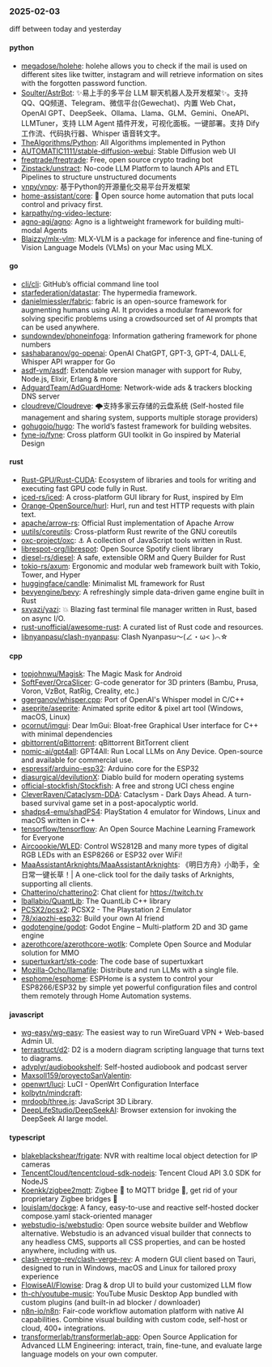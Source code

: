 ### 2025-02-03
diff between today and yesterday

#### python
* [megadose/holehe](https://github.com/megadose/holehe): holehe allows you to check if the mail is used on different sites like twitter, instagram and will retrieve information on sites with the forgotten password function.
* [Soulter/AstrBot](https://github.com/Soulter/AstrBot): ✨易上手的多平台 LLM 聊天机器人及开发框架✨。支持 QQ、QQ频道、Telegram、微信平台(Gewechat)、内置 Web Chat，OpenAI GPT、DeepSeek、Ollama、Llama、GLM、Gemini、OneAPI、LLMTuner，支持 LLM Agent 插件开发，可视化面板。一键部署。支持 Dify 工作流、代码执行器、Whisper 语音转文字。
* [TheAlgorithms/Python](https://github.com/TheAlgorithms/Python): All Algorithms implemented in Python
* [AUTOMATIC1111/stable-diffusion-webui](https://github.com/AUTOMATIC1111/stable-diffusion-webui): Stable Diffusion web UI
* [freqtrade/freqtrade](https://github.com/freqtrade/freqtrade): Free, open source crypto trading bot
* [Zipstack/unstract](https://github.com/Zipstack/unstract): No-code LLM Platform to launch APIs and ETL Pipelines to structure unstructured documents
* [vnpy/vnpy](https://github.com/vnpy/vnpy): 基于Python的开源量化交易平台开发框架
* [home-assistant/core](https://github.com/home-assistant/core): 🏡 Open source home automation that puts local control and privacy first.
* [karpathy/ng-video-lecture](https://github.com/karpathy/ng-video-lecture): 
* [agno-agi/agno](https://github.com/agno-agi/agno): Agno is a lightweight framework for building multi-modal Agents
* [Blaizzy/mlx-vlm](https://github.com/Blaizzy/mlx-vlm): MLX-VLM is a package for inference and fine-tuning of Vision Language Models (VLMs) on your Mac using MLX.

#### go
* [cli/cli](https://github.com/cli/cli): GitHub’s official command line tool
* [starfederation/datastar](https://github.com/starfederation/datastar): The hypermedia framework.
* [danielmiessler/fabric](https://github.com/danielmiessler/fabric): fabric is an open-source framework for augmenting humans using AI. It provides a modular framework for solving specific problems using a crowdsourced set of AI prompts that can be used anywhere.
* [sundowndev/phoneinfoga](https://github.com/sundowndev/phoneinfoga): Information gathering framework for phone numbers
* [sashabaranov/go-openai](https://github.com/sashabaranov/go-openai): OpenAI ChatGPT, GPT-3, GPT-4, DALL·E, Whisper API wrapper for Go
* [asdf-vm/asdf](https://github.com/asdf-vm/asdf): Extendable version manager with support for Ruby, Node.js, Elixir, Erlang & more
* [AdguardTeam/AdGuardHome](https://github.com/AdguardTeam/AdGuardHome): Network-wide ads & trackers blocking DNS server
* [cloudreve/Cloudreve](https://github.com/cloudreve/Cloudreve): 🌩支持多家云存储的云盘系统 (Self-hosted file management and sharing system, supports multiple storage providers)
* [gohugoio/hugo](https://github.com/gohugoio/hugo): The world’s fastest framework for building websites.
* [fyne-io/fyne](https://github.com/fyne-io/fyne): Cross platform GUI toolkit in Go inspired by Material Design

#### rust
* [Rust-GPU/Rust-CUDA](https://github.com/Rust-GPU/Rust-CUDA): Ecosystem of libraries and tools for writing and executing fast GPU code fully in Rust.
* [iced-rs/iced](https://github.com/iced-rs/iced): A cross-platform GUI library for Rust, inspired by Elm
* [Orange-OpenSource/hurl](https://github.com/Orange-OpenSource/hurl): Hurl, run and test HTTP requests with plain text.
* [apache/arrow-rs](https://github.com/apache/arrow-rs): Official Rust implementation of Apache Arrow
* [uutils/coreutils](https://github.com/uutils/coreutils): Cross-platform Rust rewrite of the GNU coreutils
* [oxc-project/oxc](https://github.com/oxc-project/oxc): ⚓ A collection of JavaScript tools written in Rust.
* [librespot-org/librespot](https://github.com/librespot-org/librespot): Open Source Spotify client library
* [diesel-rs/diesel](https://github.com/diesel-rs/diesel): A safe, extensible ORM and Query Builder for Rust
* [tokio-rs/axum](https://github.com/tokio-rs/axum): Ergonomic and modular web framework built with Tokio, Tower, and Hyper
* [huggingface/candle](https://github.com/huggingface/candle): Minimalist ML framework for Rust
* [bevyengine/bevy](https://github.com/bevyengine/bevy): A refreshingly simple data-driven game engine built in Rust
* [sxyazi/yazi](https://github.com/sxyazi/yazi): 💥 Blazing fast terminal file manager written in Rust, based on async I/O.
* [rust-unofficial/awesome-rust](https://github.com/rust-unofficial/awesome-rust): A curated list of Rust code and resources.
* [libnyanpasu/clash-nyanpasu](https://github.com/libnyanpasu/clash-nyanpasu): Clash Nyanpasu～(∠・ω< )⌒☆​

#### cpp
* [topjohnwu/Magisk](https://github.com/topjohnwu/Magisk): The Magic Mask for Android
* [SoftFever/OrcaSlicer](https://github.com/SoftFever/OrcaSlicer): G-code generator for 3D printers (Bambu, Prusa, Voron, VzBot, RatRig, Creality, etc.)
* [ggerganov/whisper.cpp](https://github.com/ggerganov/whisper.cpp): Port of OpenAI's Whisper model in C/C++
* [aseprite/aseprite](https://github.com/aseprite/aseprite): Animated sprite editor & pixel art tool (Windows, macOS, Linux)
* [ocornut/imgui](https://github.com/ocornut/imgui): Dear ImGui: Bloat-free Graphical User interface for C++ with minimal dependencies
* [qbittorrent/qBittorrent](https://github.com/qbittorrent/qBittorrent): qBittorrent BitTorrent client
* [nomic-ai/gpt4all](https://github.com/nomic-ai/gpt4all): GPT4All: Run Local LLMs on Any Device. Open-source and available for commercial use.
* [espressif/arduino-esp32](https://github.com/espressif/arduino-esp32): Arduino core for the ESP32
* [diasurgical/devilutionX](https://github.com/diasurgical/devilutionX): Diablo build for modern operating systems
* [official-stockfish/Stockfish](https://github.com/official-stockfish/Stockfish): A free and strong UCI chess engine
* [CleverRaven/Cataclysm-DDA](https://github.com/CleverRaven/Cataclysm-DDA): Cataclysm - Dark Days Ahead. A turn-based survival game set in a post-apocalyptic world.
* [shadps4-emu/shadPS4](https://github.com/shadps4-emu/shadPS4): PlayStation 4 emulator for Windows, Linux and macOS written in C++
* [tensorflow/tensorflow](https://github.com/tensorflow/tensorflow): An Open Source Machine Learning Framework for Everyone
* [Aircoookie/WLED](https://github.com/Aircoookie/WLED): Control WS2812B and many more types of digital RGB LEDs with an ESP8266 or ESP32 over WiFi!
* [MaaAssistantArknights/MaaAssistantArknights](https://github.com/MaaAssistantArknights/MaaAssistantArknights): 《明日方舟》小助手，全日常一键长草！| A one-click tool for the daily tasks of Arknights, supporting all clients.
* [Chatterino/chatterino2](https://github.com/Chatterino/chatterino2): Chat client for https://twitch.tv
* [lballabio/QuantLib](https://github.com/lballabio/QuantLib): The QuantLib C++ library
* [PCSX2/pcsx2](https://github.com/PCSX2/pcsx2): PCSX2 - The Playstation 2 Emulator
* [78/xiaozhi-esp32](https://github.com/78/xiaozhi-esp32): Build your own AI friend
* [godotengine/godot](https://github.com/godotengine/godot): Godot Engine – Multi-platform 2D and 3D game engine
* [azerothcore/azerothcore-wotlk](https://github.com/azerothcore/azerothcore-wotlk): Complete Open Source and Modular solution for MMO
* [supertuxkart/stk-code](https://github.com/supertuxkart/stk-code): The code base of supertuxkart
* [Mozilla-Ocho/llamafile](https://github.com/Mozilla-Ocho/llamafile): Distribute and run LLMs with a single file.
* [esphome/esphome](https://github.com/esphome/esphome): ESPHome is a system to control your ESP8266/ESP32 by simple yet powerful configuration files and control them remotely through Home Automation systems.

#### javascript
* [wg-easy/wg-easy](https://github.com/wg-easy/wg-easy): The easiest way to run WireGuard VPN + Web-based Admin UI.
* [terrastruct/d2](https://github.com/terrastruct/d2): D2 is a modern diagram scripting language that turns text to diagrams.
* [advplyr/audiobookshelf](https://github.com/advplyr/audiobookshelf): Self-hosted audiobook and podcast server
* [Maxsoll159/proyectoSanValentin](https://github.com/Maxsoll159/proyectoSanValentin): 
* [openwrt/luci](https://github.com/openwrt/luci): LuCI - OpenWrt Configuration Interface
* [kolbytn/mindcraft](https://github.com/kolbytn/mindcraft): 
* [mrdoob/three.js](https://github.com/mrdoob/three.js): JavaScript 3D Library.
* [DeepLifeStudio/DeepSeekAI](https://github.com/DeepLifeStudio/DeepSeekAI): Browser extension for invoking the DeepSeek AI large model.

#### typescript
* [blakeblackshear/frigate](https://github.com/blakeblackshear/frigate): NVR with realtime local object detection for IP cameras
* [TencentCloud/tencentcloud-sdk-nodejs](https://github.com/TencentCloud/tencentcloud-sdk-nodejs): Tencent Cloud API 3.0 SDK for NodeJS
* [Koenkk/zigbee2mqtt](https://github.com/Koenkk/zigbee2mqtt): Zigbee 🐝 to MQTT bridge 🌉, get rid of your proprietary Zigbee bridges 🔨
* [louislam/dockge](https://github.com/louislam/dockge): A fancy, easy-to-use and reactive self-hosted docker compose.yaml stack-oriented manager
* [webstudio-is/webstudio](https://github.com/webstudio-is/webstudio): Open source website builder and Webflow alternative. Webstudio is an advanced visual builder that connects to any headless CMS, supports all CSS properties, and can be hosted anywhere, including with us.
* [clash-verge-rev/clash-verge-rev](https://github.com/clash-verge-rev/clash-verge-rev): A modern GUI client based on Tauri, designed to run in Windows, macOS and Linux for tailored proxy experience
* [FlowiseAI/Flowise](https://github.com/FlowiseAI/Flowise): Drag & drop UI to build your customized LLM flow
* [th-ch/youtube-music](https://github.com/th-ch/youtube-music): YouTube Music Desktop App bundled with custom plugins (and built-in ad blocker / downloader)
* [n8n-io/n8n](https://github.com/n8n-io/n8n): Fair-code workflow automation platform with native AI capabilities. Combine visual building with custom code, self-host or cloud, 400+ integrations.
* [transformerlab/transformerlab-app](https://github.com/transformerlab/transformerlab-app): Open Source Application for Advanced LLM Engineering: interact, train, fine-tune, and evaluate large language models on your own computer.
